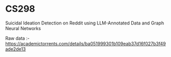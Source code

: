 # CS298
Suicidal Ideation Detection on Reddit using LLM-Annotated Data and Graph Neural Networks


Raw data :- https://academictorrents.com/details/ba051999301b109eab37d16f027b3f49ade2de13
